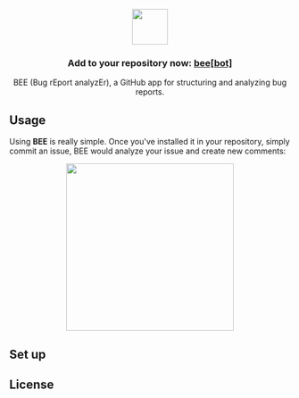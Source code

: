 <p align="center">
  <img src="https://i.ibb.co/6bTfSwp/bee-icon.png?s=128&v=4" width="64">
  <h3 align="center">Add to your repository now: <a href="https://github.com/ysong10/bee-tool">bee[bot]</a></h3>
  <p align="center">BEE (Bug rEport analyzEr), a GitHub app for structuring and analyzing bug reports. <p> 
  </p>
</p>

## Usage
Using **BEE** is really simple. Once you've installed it in your repository, simply commit an issue, BEE would analyze your issue and create new comments: 
<p align="center">
  <img src="https://i.ibb.co/nmwLS4K/bug-report3.png?s=500&v=400" width="300">
</p>

## Set up

## License



